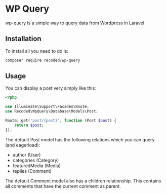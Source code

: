 # WP Query
wp-query is a simple way to query data from Wordpress in Laravel

## Installation
To install all you need to do is:
```bash
composer require recoded/wp-query
```

## Usage
You can display a post very simply like this:
```php
<?php

use Illuminate\Support\Facades\Route;
use Recoded\WpQuery\Database\Models\Post;

Route::get('post/{post}', function (Post $post) {
    return $post;
});
```

The default Post model has the following relations which you can query (and eagerload):
- author (User)
- categories (Category)
- featuredMedia (Media)
- replies (Comment)

The default Comment model also has a children relationship. This contains all comments that have the current comment as parent.
